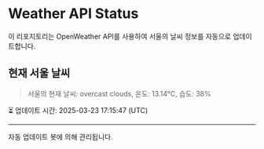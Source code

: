 
# Weather API Status

이 리포지토리는 OpenWeather API를 사용하여 서울의 날씨 정보를 자동으로 업데이트합니다.

## 현재 서울 날씨
> 서울의 현재 날씨: overcast clouds, 온도: 13.14°C, 습도: 38%

⏳ 업데이트 시간: 2025-03-23 17:15:47 (UTC)

---
자동 업데이트 봇에 의해 관리됩니다.
